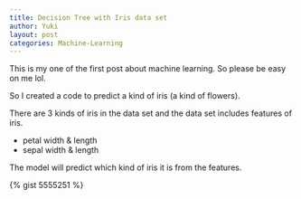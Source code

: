 ```yaml
---
title: Decision Tree with Iris data set
author: Yuki
layout: post
categories: Machine-Learning
---
```

This is my one of the first post about machine learning. So please be easy on me lol.

So I created a code to predict a kind of iris (a kind of flowers).

There are 3 kinds of iris in the data set and the data set includes features of iris.

- petal width & length
- sepal width & length

The model will predict which kind of iris it is from the features.

{% gist 5555251 %}